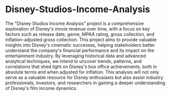 # Disney-Studios-Income-Analysis


The "Disney Studios Income Analysis" project is a comprehensive exploration of Disney's movie revenue over time, with a focus on key factors such as release date, genre, MPAA rating, gross collection, and inflation-adjusted gross collection. This project aims to provide valuable insights into Disney's cinematic successes, helping stakeholders better understand the company's financial performance and its impact on the entertainment industry.
By leveraging historical data and advanced analytical techniques, we intend to uncover trends, patterns, and correlations that shed light on Disney's box office achievements, both in absolute terms and when adjusted for inflation. This analysis will not only serve as a valuable resource for Disney enthusiasts but also assist industry professionals, investors, and researchers in gaining a deeper understanding of Disney's film income dynamics.
